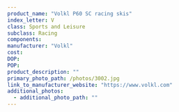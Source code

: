 ```yaml
---
product_name: "Volkl P60 SC racing skis"
index_letter: V
class: Sports and Leisure
subclass: Racing
components:
manufacturer: "Volkl"
cost: 
DOP: 
POP: 
product_description: ""
primary_photo_path: /photos/3002.jpg
link_to_manufacturer_website: "https://www.volkl.com"
additional_photos:
  - additional_photo_path: ""
---
```

